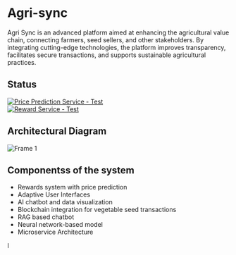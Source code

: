 # Agri-sync
Agri Sync is an advanced platform aimed at enhancing the agricultural value chain, connecting farmers, seed sellers, and other stakeholders. By integrating cutting-edge technologies, the platform improves transparency, facilitates secure transactions, and supports sustainable agricultural practices.

## Status
[![Price Prediction Service - Test](https://github.com/GIHAA/agri-sync/actions/workflows/price-prediction-service.yml/badge.svg)](https://github.com/GIHAA/agri-sync/actions/workflows/price-prediction-service.yml)
<br>
[![Reward Service - Test](https://github.com/GIHAA/agri-sync/actions/workflows/reward-service.yml/badge.svg)](https://github.com/GIHAA/agri-sync/actions/workflows/reward-service.yml)

## Architectural Diagram
![Frame 1](https://github.com/user-attachments/assets/44bd9744-ac31-4f6b-b80d-004f7f0b3a18)

## Componentss of the system
- Rewards system with price prediction
- Adaptive User Interfaces
- AI chatbot and data visualization
- Blockchain integration for vegetable seed transactions
- RAG based chatbot
- Neural network-based model
- Microservice Architecture
  
l


